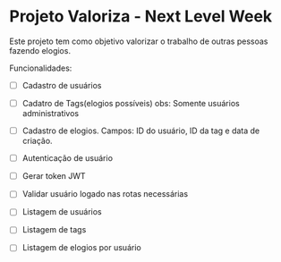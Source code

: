 # Projeto Valoriza - Next Level Week

Este projeto tem como objetivo valorizar o trabalho de outras pessoas fazendo elogios.

Funcionalidades:
- [ ] Cadastro de usuários

- [ ] Cadatro de Tags(elogios possíveis)
obs: Somente usuários administrativos

- [ ] Cadastro de elogios. Campos: ID do usuário, ID da tag e data de criação.

- [ ] Autenticação de usuário
- [ ] Gerar token  JWT
- [ ] Validar usuário logado nas rotas necessárias

- [ ] Listagem de usuários
- [ ] Listagem de tags
- [ ] Listagem de elogios por usuário